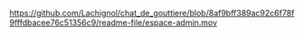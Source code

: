 https://github.com/Lachignol/chat_de_gouttiere/blob/8af9bff389ac92c6f78f9fffdbacee76c51356c9/readme-file/espace-admin.mov

